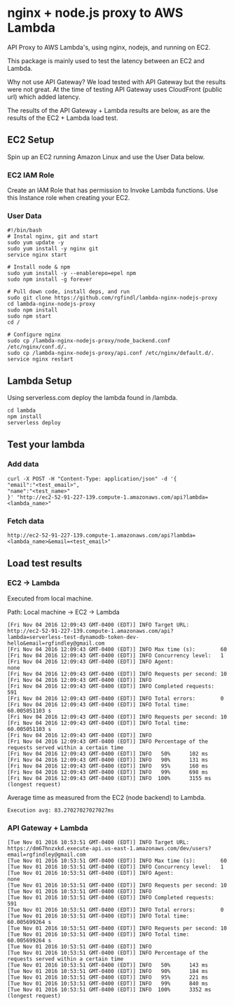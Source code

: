 # nginx + node.js proxy to AWS Lambda
API Proxy to AWS Lambda's, using nginx, nodejs, and running on EC2.

This package is mainly used to test the latency between an EC2 and Lambda.

Why not use API Gateway?  We load tested with API Gateway but the results were not great.  At the time of testing
API Gateway uses CloudFront (public url) which added latency.

The results of the API Gateway + Lambda results are below, as are the results of the EC2 + Lambda load test.

## EC2 Setup
Spin up an EC2 running Amazon Linux and use the User Data below.

### EC2 IAM Role
Create an IAM Role that has permission to Invoke Lambda functions.
Use this Instance role when creating your EC2.

### User Data
```
#!/bin/bash
# Instal nginx, git and start
sudo yum update -y
sudo yum install -y nginx git
service nginx start

# Install node & npm
sudo yum install -y --enablerepo=epel npm
sudo npm install -g forever

# Pull down code, install deps, and run
sudo git clone https://github.com/rgfindl/lambda-nginx-nodejs-proxy
cd lambda-nginx-nodejs-proxy
sudo npm install
sudo npm start
cd /

# Configure nginx
sudo cp /lambda-nginx-nodejs-proxy/node_backend.conf /etc/nginx/conf.d/.
sudo cp /lambda-nginx-nodejs-proxy/api.conf /etc/nginx/default.d/.
service nginx restart
```

## Lambda Setup
Using serverless.com deploy the lambda found in /lambda.
```
cd lambda
npm install
serverless deploy
```

## Test your lambda

### Add data
```
curl -X POST -H "Content-Type: application/json" -d '{
"email":"<test_email>",
"name":"<test_name>"
}' "http://ec2-52-91-227-139.compute-1.amazonaws.com/api?lambda=<lambda_name>"
```

### Fetch data
```
http://ec2-52-91-227-139.compute-1.amazonaws.com/api?lambda=<lambda_name>&email=<test_email>"
```

## Load test results
### EC2 -> Lambda
Executed from local machine.

Path: Local machine -> EC2 -> Lambda

```
[Fri Nov 04 2016 12:09:43 GMT-0400 (EDT)] INFO Target URL:          http://ec2-52-91-227-139.compute-1.amazonaws.com/api?lambda=serverless-test-dynamodb-token-dev-hello&email=rgfindley@gmail.com
[Fri Nov 04 2016 12:09:43 GMT-0400 (EDT)] INFO Max time (s):        60
[Fri Nov 04 2016 12:09:43 GMT-0400 (EDT)] INFO Concurrency level:   1
[Fri Nov 04 2016 12:09:43 GMT-0400 (EDT)] INFO Agent:               none
[Fri Nov 04 2016 12:09:43 GMT-0400 (EDT)] INFO Requests per second: 10
[Fri Nov 04 2016 12:09:43 GMT-0400 (EDT)] INFO
[Fri Nov 04 2016 12:09:43 GMT-0400 (EDT)] INFO Completed requests:  591
[Fri Nov 04 2016 12:09:43 GMT-0400 (EDT)] INFO Total errors:        0
[Fri Nov 04 2016 12:09:43 GMT-0400 (EDT)] INFO Total time:          60.005051103 s
[Fri Nov 04 2016 12:09:43 GMT-0400 (EDT)] INFO Requests per second: 10
[Fri Nov 04 2016 12:09:43 GMT-0400 (EDT)] INFO Total time:          60.005051103 s
[Fri Nov 04 2016 12:09:43 GMT-0400 (EDT)] INFO
[Fri Nov 04 2016 12:09:43 GMT-0400 (EDT)] INFO Percentage of the requests served within a certain time
[Fri Nov 04 2016 12:09:43 GMT-0400 (EDT)] INFO   50%      102 ms
[Fri Nov 04 2016 12:09:43 GMT-0400 (EDT)] INFO   90%      131 ms
[Fri Nov 04 2016 12:09:43 GMT-0400 (EDT)] INFO   95%      160 ms
[Fri Nov 04 2016 12:09:43 GMT-0400 (EDT)] INFO   99%      698 ms
[Fri Nov 04 2016 12:09:43 GMT-0400 (EDT)] INFO  100%      3155 ms (longest request)
```

Average time as measured from the EC2 (node backend) to Lambda.
```
Execution avg: 83.27027027027027ms
```

### API Gateway + Lambda
```
[Tue Nov 01 2016 10:53:51 GMT-0400 (EDT)] INFO Target URL:          https://dm67hnzxkd.execute-api.us-east-1.amazonaws.com/dev/users?email=rgfindley@gmail.com
[Tue Nov 01 2016 10:53:51 GMT-0400 (EDT)] INFO Max time (s):        60
[Tue Nov 01 2016 10:53:51 GMT-0400 (EDT)] INFO Concurrency level:   1
[Tue Nov 01 2016 10:53:51 GMT-0400 (EDT)] INFO Agent:               none
[Tue Nov 01 2016 10:53:51 GMT-0400 (EDT)] INFO Requests per second: 10
[Tue Nov 01 2016 10:53:51 GMT-0400 (EDT)] INFO
[Tue Nov 01 2016 10:53:51 GMT-0400 (EDT)] INFO Completed requests:  591
[Tue Nov 01 2016 10:53:51 GMT-0400 (EDT)] INFO Total errors:        0
[Tue Nov 01 2016 10:53:51 GMT-0400 (EDT)] INFO Total time:          60.005699264 s
[Tue Nov 01 2016 10:53:51 GMT-0400 (EDT)] INFO Requests per second: 10
[Tue Nov 01 2016 10:53:51 GMT-0400 (EDT)] INFO Total time:          60.005699264 s
[Tue Nov 01 2016 10:53:51 GMT-0400 (EDT)] INFO
[Tue Nov 01 2016 10:53:51 GMT-0400 (EDT)] INFO Percentage of the requests served within a certain time
[Tue Nov 01 2016 10:53:51 GMT-0400 (EDT)] INFO   50%      143 ms
[Tue Nov 01 2016 10:53:51 GMT-0400 (EDT)] INFO   90%      184 ms
[Tue Nov 01 2016 10:53:51 GMT-0400 (EDT)] INFO   95%      221 ms
[Tue Nov 01 2016 10:53:51 GMT-0400 (EDT)] INFO   99%      840 ms
[Tue Nov 01 2016 10:53:51 GMT-0400 (EDT)] INFO  100%      3352 ms (longest request)
```